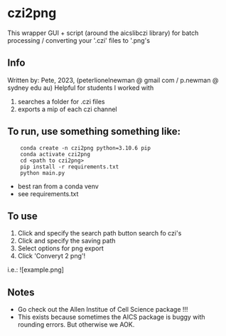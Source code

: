 # czi2png

This wrapper GUI + script (around the aicslibczi library) for batch processing / converting your '.czi' files to '.png's

## Info

Written by: Pete, 2023, (peterlionelnewman @ gmail com / p.newman @ sydney edu au) Helpful for students I worked with

1. searches a folder for .czi files
2. exports a mip of each czi channel

## To run, use something something like:
```
    conda create -n czi2png python=3.10.6 pip
    conda activate czi2png
    cd <path to czi2png>
    pip install -r requirements.txt
    python main.py 
```

- best ran from a conda venv
- see requirements.txt

## To use

1. Click and specify the search path button search fo czi's
2. Click and specify the saving path
3. Select options for png export
4. Click 'Converyt 2 png'!

i.e.:
![example.png]


## Notes

- Go check out the Allen Institue of Cell Science package !!!
- This exists because sometimes the AICS package is buggy with rounding errors. But otherwise we AOK.
